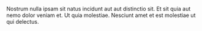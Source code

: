 Nostrum nulla ipsam sit natus incidunt aut aut distinctio sit. Et sit quia aut nemo dolor veniam et. Ut quia molestiae. Nesciunt amet et est molestiae ut qui delectus.